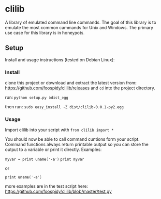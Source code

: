 # clilib
A library of emulated command line commands. The goal of this library is to
emulate the most common cammands for Unix and Windows. The primary
use case for this library is in honeypots.

## Setup
Install and usage instructions (tested on Debian Linux):

### Install
clone this project or download and extract the latest version from: https://github.com/foospidy/clilib/releases and `cd` into the project directory.

run: `python setup.py bdist_egg`

then run: `sudo easy_install -Z dist/clilib-0.0.1-py2.egg`

### Usage
Import clilib into your script with `from clilib import *`

You should now be able to call command cuntions form your script. Command functions always return printable output so you can store the output to a variable or print it directly. Examples:

`myvar = print uname('-a')`
`print myvar`

or

`print uname('-a')`

more examples are in the test script here: https://github.com/foospidy/clilib/blob/master/test.py
